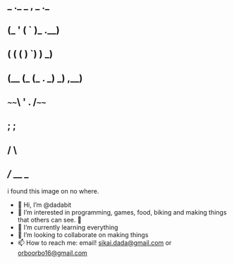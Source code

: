 ##           _ ._  _ , _ ._
##         (_ ' ( `  )_  .__)
##       ( (  (    )   `)  ) _)
##      (__ (_   (_ . _) _) ,__)
##          `~~`\ ' . /`~~`
##               ;   ;
##               /   \
## _____________/_ __ \_____________
i found this image on no where.

- 👋 Hi, I’m @dadabit
- 👀 I’m interested in programming, games, food, biking and making things that others can see. 🐶
- 🌱 I’m currently learning everything
- 💞️ I’m looking to collaborate on making things
- 📫 How to reach me: email! sikai.dada@gmail.com or orboorbo16@gmail.com

<!---
dadabit/dadabit is a ✨ special ✨ repository because its `README.md` (this file) appears on your GitHub profile.
You can click the Preview link to take a look at your changes.
--->
